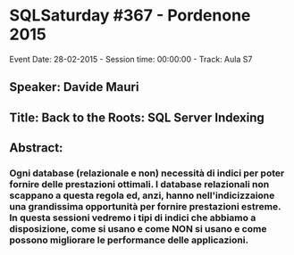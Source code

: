 # SQLSaturday #367 - Pordenone 2015
Event Date: 28-02-2015 - Session time: 00:00:00 - Track: Aula S7
## Speaker: Davide Mauri
## Title: Back to the Roots: SQL Server Indexing
## Abstract:
### Ogni database (relazionale e non) necessità di indici per poter fornire delle prestazioni ottimali. I database relazionali non scappano a questa regola ed, anzi, hanno nell'indicizzaione una grandissima opportunità per fornire prestazioni estreme. In questa sessioni vedremo i tipi di indici che abbiamo a disposizione, come si usano e come NON si usano e come possono migliorare le performance delle applicazioni.
